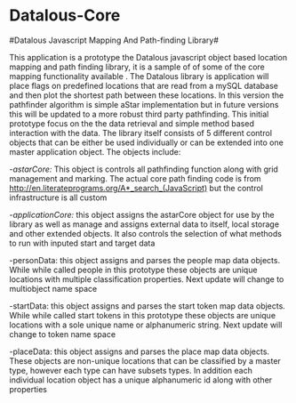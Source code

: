 Datalous-Core
=============

#Datalous Javascript Mapping And Path-finding Library#

This application is a  prototype the Datalous javascript object based location mapping and path finding library, it is a sample of of some of the core mapping functionality available . The Datalous  library is  application will place flags on predefined locations that are read from a mySQL  database and then plot the shortest path between these locations. In this version the pathfinder algorithm is simple aStar implementation but in future versions this will be updated to a more robust third party pathfinding. This initial prototype focus on the the data retrieval and simple method based interaction with the data. The library itself consists of 5 different control objects that can be either be used individually or can be extended into one master application object. The objects include:

-_astarCore:_ This object is controls all pathfinding function along with grid management and marking. The actual core path finding code is from http://en.literateprograms.org/A*_search_(JavaScript) but the control infrastructure  is all custom

-_applicationCore:_ this object  assigns the astarCore object for use by the library as well as manage and assigns external data to itself, local storage and other extended objects. It also controls the selection of what methods to run with inputed start and target data

-personData: this object  assigns and parses the people map data objects. While while called people in this prototype these objects are  unique  locations with multiple classification properties. Next update will change to multiobject name space  

-startData: this object  assigns and parses the start token map data objects. While while called start tokens in this prototype these objects are  unique  locations  with a sole unique name or alphanumeric string. Next update will change to token name space  

-placeData: this object  assigns and parses  the place map data objects. These objects  are  non-unique locations that can be classified by a master type, however each type can have subsets types. In addition each individual location object  has a unique alphanumeric id along with other properties
